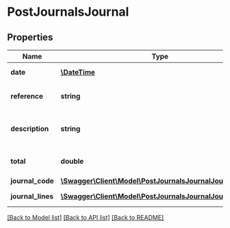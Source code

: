 # PostJournalsJournal

## Properties
Name | Type | Description | Notes
------------ | ------------- | ------------- | -------------
**date** | [**\DateTime**](\DateTime.md) | The date of the journal | 
**reference** | **string** | A reference for the journal | 
**description** | **string** | A description of the journal | [optional] 
**total** | **double** | The total for the journal | [optional] 
**journal_code** | [**\Swagger\Client\Model\PostJournalsJournalJournalCode**](PostJournalsJournalJournalCode.md) |  | [optional] 
**journal_lines** | [**\Swagger\Client\Model\PostJournalsJournalJournalLines[]**](PostJournalsJournalJournalLines.md) | The journal lines | 

[[Back to Model list]](../README.md#documentation-for-models) [[Back to API list]](../README.md#documentation-for-api-endpoints) [[Back to README]](../README.md)


